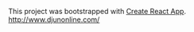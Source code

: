 This project was bootstrapped with [Create React App](https://github.com/facebook/create-react-app).
http://www.djunonline.com/